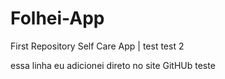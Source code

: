 # Folhei-App
 First Repository Self Care App | test
 test 2

 essa linha eu adicionei direto no site GitHUb
 teste
